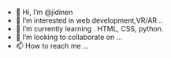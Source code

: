 - 👋 Hi, I’m @jidinen
- 👀 I’m interested in web development,VR/AR ..
- 🌱 I’m currently learning . HTML, CSS, python.
- 💞️ I’m looking to collaborate on ...
- 📫 How to reach me ...

<!---
jidinen/jidinen is a ✨ special ✨ repository because its `README.md` (this file) appears on your GitHub profile.
You can click the Preview link to take a look at your changes.
--->
